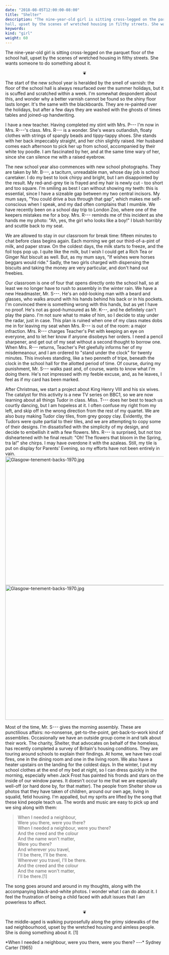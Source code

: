 ```yaml
---
date: "2018-08-05T12:00:00-08:00"
title: "Shelter"
description: "The nine-year-old girl is sitting cross-legged on the parquet floor of the school
hall, upset by the scenes of wretched housing in filthy streets. She wants someone to do something about it."
keywords:
kind: "girl"
weight: 60
---
```


The nine-year-old girl is sitting cross-legged on the parquet floor of the school hall, upset by the
scenes of wretched housing in filthy streets. She wants someone to do something about it.

<p style="text-align: center;">
❦
</p>

The start of the new school year is heralded by the smell of varnish: the floor of the school hall
is always resurfaced over the summer holidays, but it is scuffed and scratched within a week. I'm
somewhat despondent about this, and wonder why a better varnish cannot be found so the shiny floor
lasts longer. It's the same with the blackboards. They are re-painted over the holidays, but after a
few days they are washed with the ghosts of times tables and joined-up handwriting.

I have a new teacher. Having completed my stint with Mrs. P--- I'm now in Mrs. R---'s class. Mrs.
R--- is a wonder. She's wears outlandish, floaty clothes with strings of spangly beads and
tippy-tappy shoes. She stands with her back impeccably straight, and her chin slightly raised. Her
husband comes each afternoon to pick her up from school, accompanied by their white toy poodle. I am
fascinated by her, and at the same time wary of her, since she can silence me with a raised eyebrow.

The new school year also commences with new school photographs. They are taken by Mr. B---, a
taciturn, unreadable man, whose day job is school caretaker. I do my best to look chirpy and bright,
but I am disappointed by the result. My red-and-grey tie is frayed and my hair is newly cut - too
short and too square. I'm smiling as best I can without showing my teeth: this is essential, since I
have a sizeable gap between my two central incisors. My mum says, "You could drive a bus through
that gap", which makes me self-conscious when I speak, and my dad often complains that I mumble. We
have recently been on a school day trip to London Zoo, where one of the keepers mistakes me for a
boy. Mrs. R--- reminds me of this incident as she hands me my photo: "Ah, yes, the girl who looks
like a boy!" I blush horribly and scuttle back to my seat.

We are allowed to stay in our classroom for break time: fifteen minutes to chat before class begins
again. Each morning we get our third-of-a-pint of milk, and paper straw. On the coldest days, the
milk starts to freeze, and the foil tops pop up. I quite like the milk, but I wish I could get a
Rich Tea or Ginger Nut biscuit as well. But, as my mum says, "If wishes were horses beggars would
ride." Sadly, the two girls charged with dispensing the biscuits and taking the money are very
particular, and don't hand out freebies.

Our classroom is one of four that opens directly onto the school hall, so at least we no longer have
to rush to assembly in the winter rain. We have a new Headmaster, Mr. S---. He's an odd-looking man
with a beard and glasses, who walks around with his hands behind his back or in his pockets. I'm
convinced there is something wrong with this hands, but as yet I have no proof. He's not as
good-humoured as Mr. K---, and he definitely can't play the piano. I'm not sure what to make of him,
so I decide to stay under the radar, just in case. This plan is ruined when one of my class mates
dobs me in for leaving my seat when Mrs. R--- is out of the room: a major infraction. Mrs. R---
charges Teacher's Pet with keeping an eye on everyone, and to let her know if anyone disobeys her
orders. I need a pencil sharpener, and get out of my seat without a second thought to borrow one.
When Mrs. R--- returns, Teacher's Pet gleefully informs her of my misdemeanour, and I am ordered to
"stand under the clock" for twenty minutes. This involves standing, like a two penneth of tripe,
beneath the clock in the school hall for the allotted period of time. Of course, during my
punishment, Mr. S--- walks past and, of course, wants to know what I'm doing there. He's not
impressed with my feeble excuse, and, as he leaves, I feel as if my card has been marked.

After Christmas, we start a project about King Henry VIII and his six wives. The catalyst for this
activity is a new TV series on BBC1, so we are now learning about all things Tudor in class. Miss.
T--- does her best to teach us courtly dancing, but I am hopeless at it. I often confuse my right
from my left, and skip off in the wrong direction from the rest of my quartet. We are also busy
making Tudor clay tiles, from grey goopy clay. Evidently, the Tudors were quite partial to their
tiles, and we are attempting to copy some of their designs. I'm dissatisfied with the simplicity of
my design, and decide to embellish it with a few flowers. Mrs. R--- is surprised, but not too
disheartened with he final result: "Oh! The flowers that bloom in the Spring, tra la!" she chirps. I
may have overdone it with the azaleas. Still, my tile is put on display for Parents' Evening, so my
efforts have not been entirely in
vain.<img src="media/image1.jpeg" style="width:6.5in;height:4.25234in"
alt="Glasgow-tenement-backs-1970.jpg" /><img src="media/image1.png" style="width:6.63889in;height:4.44678in"
alt="Glasgow-tenement-backs-1970.jpg" />

Most of the time, Mr. S--- gives the morning assembly. These are punctilious affairs: no-nonsense,
get-to-the-point, get-back-to-work kind of assemblies. Occasionally we have an outside group come in
and talk about their work. The charity, Shelter, that advocates on behalf of the homeless, has
recently completed a survey of Britain's housing conditions. They are touring around schools to
explain their findings. At home, we have two coal fires, one in the dining room and one in the
living room. We also have a heater upstairs on the landing for the coldest days. In the winter, I
put my school clothes at the end of my bed at night, so I can dress quickly in the morning,
especially when Jack Frost has painted his fronds and stars on the inside of our window panes. It
doesn't occur to me that we are especially well-off (or hard done by, for that matter). The people
from Shelter show us photos that they have taken of children, around our own age, living in squalid,
fetid housing. I'm appalled, but my sprits are lifted by the song that these kind people teach us.
The words and music are easy to pick up and we sing along with them:

> When I needed a neighbour,  
> Were you there, were you there?  
> When I needed a neighbour, were you there?  
> And the creed and the colour  
> And the name won\'t matter,  
> Were you there?  
> And wherever you travel,  
> I\'ll be there, I\'ll be there.  
> Wherever you travel, I\'ll be there.  
> And the creed and the colour  
> And the name won\'t matter,  
> I\'ll be there.[1]  

The song goes around and around in my thoughts, along with the accompanying black-and-white photos.
I wonder what I can do about it. I feel the frustration of being a child faced with adult issues
that I am powerless to affect.

<p style="text-align: center;">
❦
</p>

The middle-aged is walking purposefully along the grimy sidewalks of the sad neighbourhood, upset by
the wretched housing and aimless people. She is doing something about it.
[1]
<div custom-style="Footnote">
*When I needed a neighbour, were you there, were you there? ---* Sydney Carter (1965)
</div>
